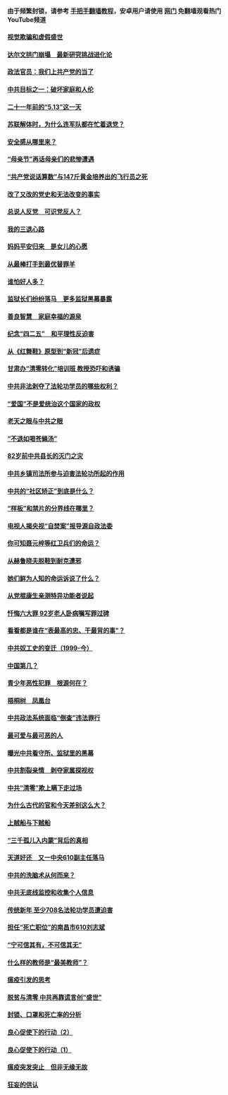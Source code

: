 #### 由于频繁封锁，请参考 [手把手翻墙教程](https://github.com/gfw-breaker/guides/wiki/)，安卓用户请使用 [网门](https://github.com/gfw-breaker/nogfw/blob/master/dl.md?t=06030301) 免翻墙观看热门YouTube频道 

#### [视觉欺骗和虚假盛世](../pages/19/426443.md?t=06030301) 

#### [达尔文拱门崩塌　最新研究挑战进化论](../pages/19/426009.md?t=06030301) 

#### [政法官员：我们上共产党的当了](../pages/19/425351.md?t=06030301) 

#### [中共目标之一：破坏家庭和人伦](../pages/19/424454.md?t=06030301) 

#### [二十一年前的“5.13”这一天](../pages/19/424814.md?t=06030301) 

#### [苏联解体时，为什么连军队都在忙着退党？](../pages/19/424335.md?t=06030301) 

#### [安全感从哪里来？](../pages/19/424336.md?t=06030301) 

#### [“母亲节”再话母亲们的悲惨遭遇](../pages/19/424234.md?t=06030301) 

#### [“共产党说话算数”与147斤黄金培养出的飞行员之死](../pages/19/424115.md?t=06030301) 

#### [改了又改的党史和无法改变的事实](../pages/19/424037.md?t=06030301) 

#### [总说人反党　可识党反人？](../pages/19/423820.md?t=06030301) 

#### [我的三退心路](../pages/19/423876.md?t=06030301) 

#### [妈妈平安归来　是女儿的心愿](../pages/19/423947.md?t=06030301) 

#### [从最棒打手到最优替罪羊](../pages/19/423819.md?t=06030301) 

#### [谁怕好人多？](../pages/19/423774.md?t=06030301) 

#### [监狱长们纷纷落马　更多监狱黑幕暴露](../pages/19/423787.md?t=06030301) 

#### [善良智慧　家庭幸福的源泉](../pages/19/423632.md?t=06030301) 

#### [纪念“四二五”　和平理性反迫害](../pages/19/423660.md?t=06030301) 

#### [从《红舞鞋》原型到“新冠”后遗症](../pages/19/423509.md?t=06030301) 

#### [甘肃办“清零转化”培训班 教授恐吓和诱骗](../pages/19/423498.md?t=06030301) 

#### [中共非法剥夺了法轮功学员的哪些权利？](../pages/19/423392.md?t=06030301) 

#### [“爱国”不是爱统治这个国家的政权](../pages/19/423029.md?t=06030301) 

#### [老天之眼与中共之眼](../pages/19/423378.md?t=06030301) 

#### [“不退如喝苍蝇汤”](../pages/19/423287.md?t=06030301) 

#### [82岁前中共县长的灭门之灾](../pages/19/423055.md?t=06030301) 

#### [中共乡镇司法所参与迫害法轮功所起的作用](../pages/19/423064.md?t=06030301) 

#### [中共的“社区矫正”到底是什么？](../pages/19/422870.md?t=06030301) 

#### [“样板”和禁片的分界线在哪里？](../pages/19/422704.md?t=06030301) 

#### [电视人揭央视“自焚案”报导源自政法委](../pages/19/422770.md?t=06030301) 

#### [你可知聂元梓等红卫兵们的命运？](../pages/19/422848.md?t=06030301) 

#### [从赫鲁晓夫脱鞋到耐克遭邪](../pages/19/422826.md?t=06030301) 

#### [她们鲜为人知的命运诉说了什么？](../pages/19/422754.md?t=06030301) 

#### [从党棍康生亲测特异功能者说起](../pages/19/422657.md?t=06030301) 

#### [忏悔六大罪 92岁老人卧病嘱写罪过碑](../pages/19/422750.md?t=06030301) 

#### [看看都是谁在“表最高的忠、干最背的事”？](../pages/19/422703.md?t=06030301) 

#### [中共奴工史的变迁（1999-今）](../pages/19/422656.md?t=06030301) 

#### [中国第几？](../pages/19/422496.md?t=06030301) 

#### [青少年恶性犯罪　根源何在？](../pages/19/422449.md?t=06030301) 

#### [梧桐树　凤凰台](../pages/19/422442.md?t=06030301) 

#### [中共政法系统面临“倒查”违法罪行](../pages/19/422497.md?t=06030301) 

#### [最可爱与最可恶的人](../pages/19/422448.md?t=06030301) 

#### [曝光中共看守所、监狱里的黑幕](../pages/19/422390.md?t=06030301) 

#### [中共割裂亲情　剥夺家属探视权](../pages/19/422364.md?t=06030301) 

#### [中共“清零”欺上瞒下走过场](../pages/19/422306.md?t=06030301) 

#### [为什么古代的官和今天差别这么大？](../pages/19/422228.md?t=06030301) 

#### [上贼船与下贼船](../pages/19/422276.md?t=06030301) 

#### [“三千孤儿入内蒙”背后的真相](../pages/19/422229.md?t=06030301) 

#### [天道好还　又一中央610副主任落马](../pages/19/422155.md?t=06030301) 

#### [中共的洗脑术从何而来？](../pages/19/422154.md?t=06030301) 

#### [中共无底线监控和收集个人信息](../pages/19/422039.md?t=06030301) 

#### [传统新年 至少708名法轮功学员遭迫害](../pages/19/421946.md?t=06030301) 

#### [担任“死亡职位”的南昌市610刘志斌](../pages/19/421957.md?t=06030301) 

#### [“宁可信其有，不可信其无”](../pages/19/421691.md?t=06030301) 

#### [什么样的教师是“最美教师”？](../pages/19/421755.md?t=06030301) 

#### [瘟疫引发的思考](../pages/19/421594.md?t=06030301) 

#### [脱贫与清零 中共再靠谎言创“盛世”](../pages/19/421590.md?t=06030301) 

#### [封锁、口罩和死亡率的分析](../pages/19/421495.md?t=06030301) 

#### [良心促使下的行动（2）](../pages/19/421361.md?t=06030301) 

#### [良心促使下的行动（1）](../pages/19/421302.md?t=06030301) 

#### [瘟疫突发突止　但非无缘无故](../pages/19/421281.md?t=06030301) 

#### [狂妄的供认](../pages/19/421199.md?t=06030301) 

